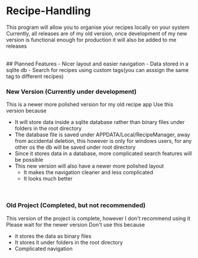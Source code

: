 # Recipe-Handling

This program will allow you to organise your recipes locally on your system
Currently, all releases are of my old version, once development of my new version is functional enough for production it will also be added to me releases

<br />
## Planned Features
  - Nicer layout and easier navigation
  - Data stored in a sqlite db
  - Search for recipes using custom tags(you can asssign the same tag to different recipes)

<br />

### New Version (Currently under development)
This is a newer more polished version for my old recipe app
Use this version because

  - It will store data inside a sqlite database rather than binary files under folders in the root directory
  - The  database file is saved under APPDATA/Local/RecipeManager, away from accidental deletion, this however 
    is only for windows users, for any other os the db will be saved under root directory
  - Since it stores data in a database, more complicated search features will be possible
  - This new version will also have a newer more polished layout
    - It makes the navigation cleaner and less complicated
    - It looks much better

<br />

### Old Project (Completed, but not recommended)
This version of the project is complete, however I don't recommend using it
Please wait for the newer version
Don't use this because
  - it stores the data as binary files
  - It stores it under folders in the root directory
  - Complicated navigation